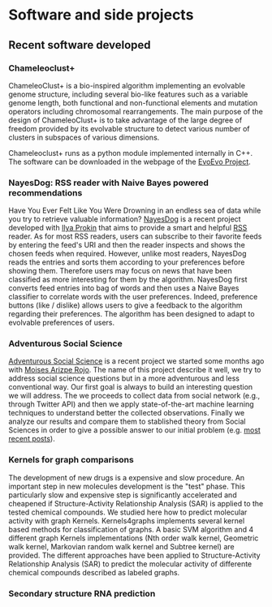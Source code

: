# Software and side projects
## Recent software developed

### Chameleoclust+ 
ChameleoClust+ is a bio-inspired algorithm implementing an evolvable genome structure, including several bio-like features such as a variable genome length, both functional and non-functional elements and mutation operators including chromosomal rearrangements. The main purpose of the design of ChameleoClust+ is to take advantage of the large degree of freedom provided by its evolvable structure to detect various number of clusters in subspaces of various dimensions.

Chameleoclust+ runs as a python module implemented internally in C++. The software can be downloaded in the webpage of the [EvoEvo Project](http://evoevo.liris.cnrs.fr/chameleoclust/).

### NayesDog: RSS reader with Naive Bayes powered recommendations

Have You Ever Felt Like You Were Drowning in an endless sea of data while you try to retrieve valuable information?  [NayesDog](https://github.com/MLdog/nayesdog) is a recent project developed with [Ilya Prokin](https://iprokin.github.io/index.html) that aims to provide a smart and helpful [RSS](https://en.wikipedia.org/wiki/RSS) reader.
As for most RSS readers, users can subscribe to their favorite feeds by entering the feed's URI and then the reader inspects and shows the chosen feeds when required. However, unlike most readers, NayesDog reads the entries and sorts them according to your preferences before showing them. Therefore users may focus on news that have been classified as more interesting for them by the algorithm. NayesDog first converts feed entries into  bag of words and then uses a Naive Bayes classifier to correlate words with the user preferences. Indeed, preference buttons (like / dislike) allows users to give a feedback to the algorithm regarding their preferences. The algorithm has been designed to adapt to evolvable preferences of users.

### Adventurous Social Science

[Adventurous Social Science](https://github.com/AdventurousSocialScience) is a recent project we started some months ago with [Moises Arizpe Rojo](https://www.google.fr/url?sa=t&rct=j&q=&esrc=s&source=web&cd=8&cad=rja&uact=8&ved=0ahUKEwiNtZKhxP7PAhUSahoKHV4aDOUQFgg4MAc&url=https%3A%2F%2Fmx.linkedin.com%2Fin%2Fmois%25C3%25A9s-arizpe-rojo-05640b99&usg=AFQjCNHw4CDnIzotIwSAADhwBiaI952-aQ&sig2=_PIR36AemgjiQ2Q95cgvCw&bvm=bv.136811127,d.d2s).  The name of this project describe it well, we try to address social science questions but in a more adventurous and less conventional way. Our first goal is always to build an interesting question we will address. The we proceeds to collect data from social network (e.g., through Twitter API) and then we apply state-of-the-art machine learning techniques to understand better the collected observations. Finally we analyze our results and compare them to stablished theory from Social Sciences in order to give a possible answer to our initial problem (e.g. [most recent posts](https://medium.com/adventurous-social-science)).

### Kernels for graph comparisons
The development of new drugs is a expensive and slow procedure. An important step in new molecules development is the "test" phase. This particularly slow and expensive step is significantly accelerated and cheapened if Structure-Activity Relationship Analysis (SAR) is applied to the tested chemical compounds. We studied here how to predict molecular activity with graph Kernels.
Kernels4graphs implements several kernel based methods for classification of graphs. A basic SVM algorithm and 4 different graph Kernels implementations (Nth order walk kernel, Geometric walk kernel, Markovian random walk kernel and Subtree kernel) are provided. The different approaches have been applied to Structure-Activity Relationship Analysis (SAR) to predict the molecular activity of differente chemical compounds described as labeled graphs.

### Secondary structure RNA prediction